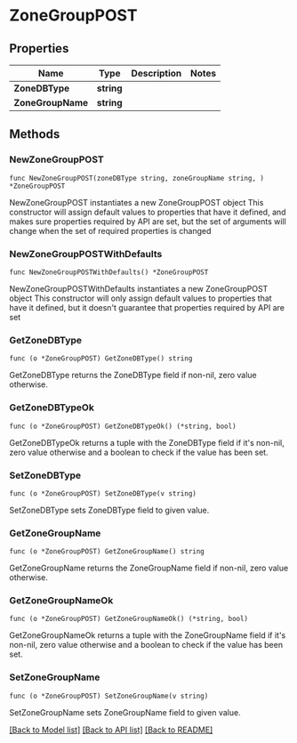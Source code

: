# ZoneGroupPOST

## Properties

Name | Type | Description | Notes
------------ | ------------- | ------------- | -------------
**ZoneDBType** | **string** |  | 
**ZoneGroupName** | **string** |  | 

## Methods

### NewZoneGroupPOST

`func NewZoneGroupPOST(zoneDBType string, zoneGroupName string, ) *ZoneGroupPOST`

NewZoneGroupPOST instantiates a new ZoneGroupPOST object
This constructor will assign default values to properties that have it defined,
and makes sure properties required by API are set, but the set of arguments
will change when the set of required properties is changed

### NewZoneGroupPOSTWithDefaults

`func NewZoneGroupPOSTWithDefaults() *ZoneGroupPOST`

NewZoneGroupPOSTWithDefaults instantiates a new ZoneGroupPOST object
This constructor will only assign default values to properties that have it defined,
but it doesn't guarantee that properties required by API are set

### GetZoneDBType

`func (o *ZoneGroupPOST) GetZoneDBType() string`

GetZoneDBType returns the ZoneDBType field if non-nil, zero value otherwise.

### GetZoneDBTypeOk

`func (o *ZoneGroupPOST) GetZoneDBTypeOk() (*string, bool)`

GetZoneDBTypeOk returns a tuple with the ZoneDBType field if it's non-nil, zero value otherwise
and a boolean to check if the value has been set.

### SetZoneDBType

`func (o *ZoneGroupPOST) SetZoneDBType(v string)`

SetZoneDBType sets ZoneDBType field to given value.


### GetZoneGroupName

`func (o *ZoneGroupPOST) GetZoneGroupName() string`

GetZoneGroupName returns the ZoneGroupName field if non-nil, zero value otherwise.

### GetZoneGroupNameOk

`func (o *ZoneGroupPOST) GetZoneGroupNameOk() (*string, bool)`

GetZoneGroupNameOk returns a tuple with the ZoneGroupName field if it's non-nil, zero value otherwise
and a boolean to check if the value has been set.

### SetZoneGroupName

`func (o *ZoneGroupPOST) SetZoneGroupName(v string)`

SetZoneGroupName sets ZoneGroupName field to given value.



[[Back to Model list]](../README.md#documentation-for-models) [[Back to API list]](../README.md#documentation-for-api-endpoints) [[Back to README]](../README.md)


